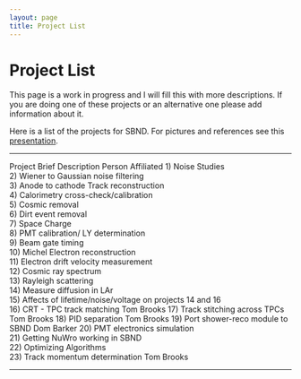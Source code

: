 ```yaml
---
layout: page
title: Project List
---
```




Project List
============================================

This page is a work in progress and I will fill this with more
descriptions. If you are doing one of these projects or an alternative
one please add information about it.

Here is a list of the projects for SBND. For pictures and references see
this
[presentation](http://sbn-docdb.fnal.gov:8080/cgi-bin/RetrieveFile?docid=1604&filename=computing_update_plans_towardsMCC1.pdf&version=1).

  -------------------------------------------------------------- ------------------- -------------------
  Project                                                        Brief Description   Person Affiliated
  1\) Noise Studies                                                                  
  2\) Wiener to Gaussian noise filtering                                             
  3\) Anode to cathode Track reconstruction                                          
  4\) Calorimetry cross-check/calibration                                            
  5\) Cosmic removal                                                                 
  6\) Dirt event removal                                                             
  7\) Space Charge                                                                   
  8\) PMT calibration/ LY determination                                              
  9\) Beam gate timing                                                               
  10\) Michel Electron reconstruction                                                
  11\) Electron drift velocity measurement                                           
  12\) Cosmic ray spectrum                                                           
  13\) Rayleigh scattering                                                           
  14\) Measure diffusion in LAr                                                      
  15\) Affects of lifetime/noise/voltage on projects 14 and 16                       
  16\) CRT - TPC track matching                                                      Tom Brooks
  17\) Track stitching across TPCs                                                   Tom Brooks
  18\) PID separation                                                                Tom Brooks
  19\) Port shower-reco module to SBND                                               Dom Barker
  20\) PMT electronics simulation                                                    
  21\) Getting NuWro working in SBND                                                 
  22\) Optimizing Algorithms                                                         
  23\) Track momentum determination                                                  Tom Brooks
  -------------------------------------------------------------- ------------------- -------------------
